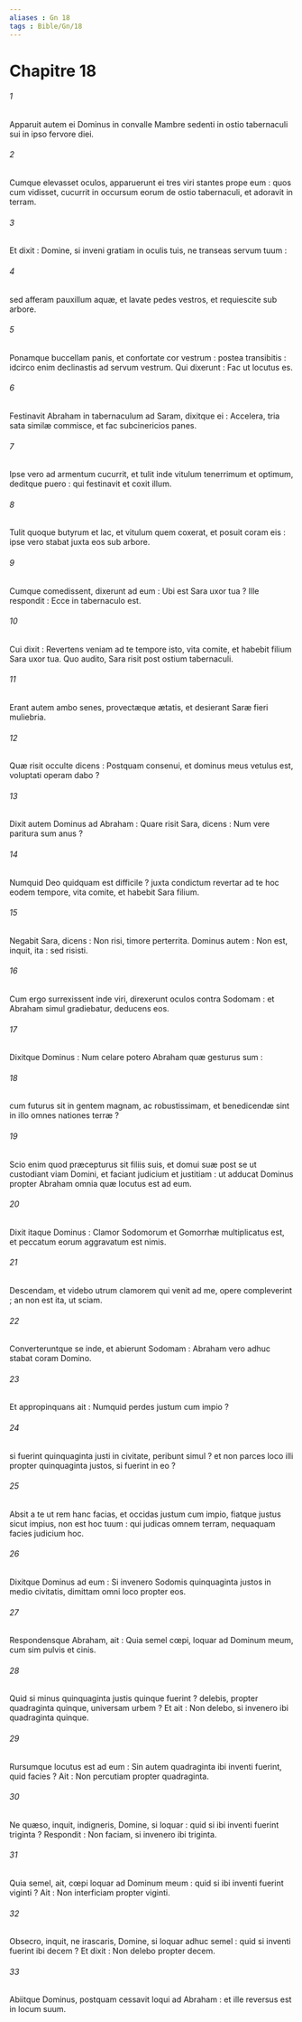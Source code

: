 ```yaml
---
aliases : Gn 18
tags : Bible/Gn/18
---
```


# Chapitre 18

###### 1
Apparuit autem ei Dominus in convalle Mambre sedenti in ostio tabernaculi sui in ipso fervore diei.
###### 2
Cumque elevasset oculos, apparuerunt ei tres viri stantes prope eum : quos cum vidisset, cucurrit in occursum eorum de ostio tabernaculi, et adoravit in terram.
###### 3
Et dixit : Domine, si inveni gratiam in oculis tuis, ne transeas servum tuum :
###### 4
sed afferam pauxillum aquæ, et lavate pedes vestros, et requiescite sub arbore.
###### 5
Ponamque buccellam panis, et confortate cor vestrum : postea transibitis : idcirco enim declinastis ad servum vestrum. Qui dixerunt : Fac ut locutus es.
###### 6
Festinavit Abraham in tabernaculum ad Saram, dixitque ei : Accelera, tria sata similæ commisce, et fac subcinericios panes.
###### 7
Ipse vero ad armentum cucurrit, et tulit inde vitulum tenerrimum et optimum, deditque puero : qui festinavit et coxit illum.
###### 8
Tulit quoque butyrum et lac, et vitulum quem coxerat, et posuit coram eis : ipse vero stabat juxta eos sub arbore.
###### 9
Cumque comedissent, dixerunt ad eum : Ubi est Sara uxor tua ? Ille respondit : Ecce in tabernaculo est.
###### 10
Cui dixit : Revertens veniam ad te tempore isto, vita comite, et habebit filium Sara uxor tua. Quo audito, Sara risit post ostium tabernaculi.
###### 11
Erant autem ambo senes, provectæque ætatis, et desierant Saræ fieri muliebria.
###### 12
Quæ risit occulte dicens : Postquam consenui, et dominus meus vetulus est, voluptati operam dabo ?
###### 13
Dixit autem Dominus ad Abraham : Quare risit Sara, dicens : Num vere paritura sum anus ?
###### 14
Numquid Deo quidquam est difficile ? juxta condictum revertar ad te hoc eodem tempore, vita comite, et habebit Sara filium.
###### 15
Negabit Sara, dicens : Non risi, timore perterrita. Dominus autem : Non est, inquit, ita : sed risisti.
###### 16
Cum ergo surrexissent inde viri, direxerunt oculos contra Sodomam : et Abraham simul gradiebatur, deducens eos.
###### 17
Dixitque Dominus : Num celare potero Abraham quæ gesturus sum :
###### 18
cum futurus sit in gentem magnam, ac robustissimam, et benedicendæ sint in illo omnes nationes terræ ?
###### 19
Scio enim quod præcepturus sit filiis suis, et domui suæ post se ut custodiant viam Domini, et faciant judicium et justitiam : ut adducat Dominus propter Abraham omnia quæ locutus est ad eum.
###### 20
Dixit itaque Dominus : Clamor Sodomorum et Gomorrhæ multiplicatus est, et peccatum eorum aggravatum est nimis.
###### 21
Descendam, et videbo utrum clamorem qui venit ad me, opere compleverint ; an non est ita, ut sciam.
###### 22
Converteruntque se inde, et abierunt Sodomam : Abraham vero adhuc stabat coram Domino.
###### 23
Et appropinquans ait : Numquid perdes justum cum impio ?
###### 24
si fuerint quinquaginta justi in civitate, peribunt simul ? et non parces loco illi propter quinquaginta justos, si fuerint in eo ?
###### 25
Absit a te ut rem hanc facias, et occidas justum cum impio, fiatque justus sicut impius, non est hoc tuum : qui judicas omnem terram, nequaquam facies judicium hoc.
###### 26
Dixitque Dominus ad eum : Si invenero Sodomis quinquaginta justos in medio civitatis, dimittam omni loco propter eos.
###### 27
Respondensque Abraham, ait : Quia semel cœpi, loquar ad Dominum meum, cum sim pulvis et cinis.
###### 28
Quid si minus quinquaginta justis quinque fuerint ? delebis, propter quadraginta quinque, universam urbem ? Et ait : Non delebo, si invenero ibi quadraginta quinque.
###### 29
Rursumque locutus est ad eum : Sin autem quadraginta ibi inventi fuerint, quid facies ? Ait : Non percutiam propter quadraginta.
###### 30
Ne quæso, inquit, indigneris, Domine, si loquar : quid si ibi inventi fuerint triginta ? Respondit : Non faciam, si invenero ibi triginta.
###### 31
Quia semel, ait, cœpi loquar ad Dominum meum : quid si ibi inventi fuerint viginti ? Ait : Non interficiam propter viginti.
###### 32
Obsecro, inquit, ne irascaris, Domine, si loquar adhuc semel : quid si inventi fuerint ibi decem ? Et dixit : Non delebo propter decem.
###### 33
Abiitque Dominus, postquam cessavit loqui ad Abraham : et ille reversus est in locum suum.
